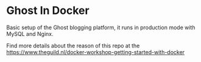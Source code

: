 # Ghost In Docker
Basic setup of the Ghost blogging platform, it runs in production mode with MySQL and Nginx.

Find more details about the reason of this repo at the https://www.theguild.nl/docker-workshop-getting-started-with-docker
